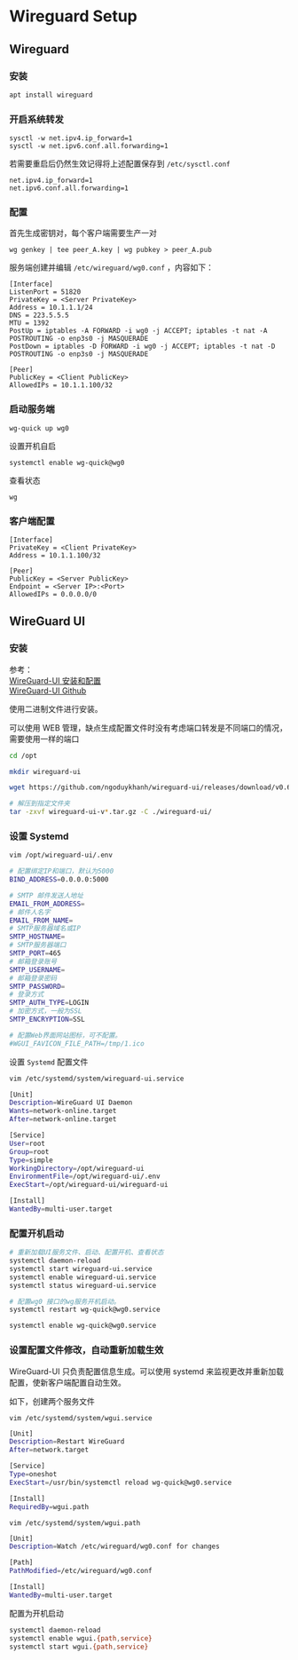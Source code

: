 # Wireguard Setup

## Wireguard 
### 安装

```sh
apt install wireguard
```

### 开启系统转发

```
sysctl -w net.ipv4.ip_forward=1
sysctl -w net.ipv6.conf.all.forwarding=1
```

若需要重启后仍然生效记得将上述配置保存到 `/etc/sysctl.conf`

```
net.ipv4.ip_forward=1
net.ipv6.conf.all.forwarding=1
```

### 配置
首先生成密钥对，每个客户端需要生产一对
```
wg genkey | tee peer_A.key | wg pubkey > peer_A.pub
```

服务端创建并编辑 `/etc/wireguard/wg0.conf` ，内容如下： 

```
[Interface]
ListenPort = 51820
PrivateKey = <Server PrivateKey>
Address = 10.1.1.1/24
DNS = 223.5.5.5
MTU = 1392
PostUp = iptables -A FORWARD -i wg0 -j ACCEPT; iptables -t nat -A POSTROUTING -o enp3s0 -j MASQUERADE
PostDown = iptables -D FORWARD -i wg0 -j ACCEPT; iptables -t nat -D POSTROUTING -o enp3s0 -j MASQUERADE

[Peer]
PublicKey = <Client PublicKey>
AllowedIPs = 10.1.1.100/32
```

### 启动服务端

```
wg-quick up wg0
```

设置开机自启
```
systemctl enable wg-quick@wg0
```

查看状态
```
wg
```

### 客户端配置
```
[Interface]
PrivateKey = <Client PrivateKey>
Address = 10.1.1.100/32

[Peer]
PublicKey = <Server PublicKey>
Endpoint = <Server IP>:<Port>
AllowedIPs = 0.0.0.0/0
```

## WireGuard UI

### 安装

参考：   
[WireGuard-UI 安装和配置](https://songxwn.com/WireGuard-UI-install/)  
[WireGuard-UI Github](https://github.com/ngoduykhanh/wireguard-ui)

使用二进制文件进行安装。

可以使用 WEB 管理，缺点生成配置文件时没有考虑端口转发是不同端口的情况，需要使用一样的端口

```bash
cd /opt

mkdir wireguard-ui

wget https://github.com/ngoduykhanh/wireguard-ui/releases/download/v0.6.2/wireguard-ui-v0.6.2-linux-amd64.tar.gz

# 解压到指定文件夹
tar -zxvf wireguard-ui-v*.tar.gz -C ./wireguard-ui/
```

### 设置 Systemd

```sh
vim /opt/wireguard-ui/.env
```

```bash
# 配置绑定IP和端口，默认为5000
BIND_ADDRESS=0.0.0.0:5000

# SMTP 邮件发送人地址
EMAIL_FROM_ADDRESS=
# 邮件人名字
EMAIL_FROM_NAME=
# SMTP服务器域名或IP
SMTP_HOSTNAME=
# SMTP服务器端口
SMTP_PORT=465
# 邮箱登录账号
SMTP_USERNAME=
# 邮箱登录密码
SMTP_PASSWORD=
# 登录方式
SMTP_AUTH_TYPE=LOGIN
# 加密方式，一般为SSL
SMTP_ENCRYPTION=SSL

# 配置Web界面网站图标，可不配置。
#WGUI_FAVICON_FILE_PATH=/tmp/1.ico
```
设置 `Systemd` 配置文件

```bash
vim /etc/systemd/system/wireguard-ui.service

[Unit]
Description=WireGuard UI Daemon
Wants=network-online.target
After=network-online.target

[Service]
User=root
Group=root
Type=simple
WorkingDirectory=/opt/wireguard-ui
EnvironmentFile=/opt/wireguard-ui/.env
ExecStart=/opt/wireguard-ui/wireguard-ui

[Install]
WantedBy=multi-user.target
```

### 配置开机启动

```sh
# 重新加载UI服务文件、启动、配置开机、查看状态
systemctl daemon-reload 
systemctl start wireguard-ui.service 
systemctl enable wireguard-ui.service 
systemctl status wireguard-ui.service 

# 配置wg0 接口的wg服务开机启动。
systemctl restart wg-quick@wg0.service

systemctl enable wg-quick@wg0.service
```

### 设置配置文件修改，自动重新加载生效

WireGuard-UI 只负责配置信息生成。可以使用 systemd 来监视更改并重新加载配置，使新客户端配置自动生效。

如下，创建两个服务文件

`vim /etc/systemd/system/wgui.service`
```bash
[Unit]
Description=Restart WireGuard
After=network.target

[Service]
Type=oneshot
ExecStart=/usr/bin/systemctl reload wg-quick@wg0.service

[Install]
RequiredBy=wgui.path
```


`vim /etc/systemd/system/wgui.path`
```bash
[Unit]
Description=Watch /etc/wireguard/wg0.conf for changes

[Path]
PathModified=/etc/wireguard/wg0.conf

[Install]
WantedBy=multi-user.target
```

配置为开机启动
```sh
systemctl daemon-reload
systemctl enable wgui.{path,service}
systemctl start wgui.{path,service}
```